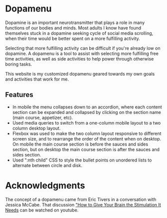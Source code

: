 # Dopamenu
Dopamine is an important neurotransmitter that plays a role in many functions of our bodies and minds. Most adults I know have found themselves stuck in a dopamine seeking cycle of social media scrolling, when their time would be better spent on a more fulfilling activity. 

Selecting that more fulfilling activity can be difficult if you're already low on dopamine. A dopamenu is a tool to assist with selecting more fulfilling free time activities, as well as side activities to help power through otherwise boring tasks. 

This website is my customized dopamenu geared towards my own goals and activities that work for me.

## Features
* In mobile the menu collapses down to an accordion, where each content section can be expanded and collapsed by clicking on the section name (main course, appetizer, etc).
* Used media queries to switch from a one-column mobile layout to a two column desktop layout.
* Flexbox was used to make the two column layout responsive to different screen size, and to rearrange the order of the content when on desktop. On mobile the main course section is before the sauces and sides section, but on desktop the main course section is after the sauces and sides section.
* Used ":nth child" CSS to style the bullet points on unordered lists to alternate between circle and disk. 

# Acknowledgments
The concept of a dopamenu came from Eric Tivers in a conversation with Jessica McCabe. That discussion ["How to Give Your Brain the Stimulation It Needs](https://www.youtube.com/watch?v=-6WCkTwW6xg) can be watched on youtube. 